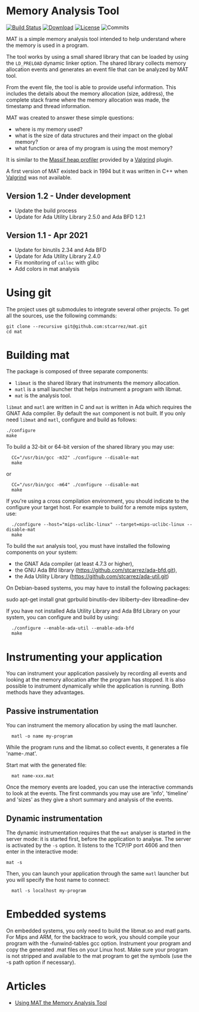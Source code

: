 # Memory Analysis Tool

[![Build Status](https://img.shields.io/jenkins/s/http/jenkins.vacs.fr/Mat.svg)](http://jenkins.vacs.fr/job/Mat/)
[![Download](https://img.shields.io/badge/download-1.0.0-brightgreen.svg)](http://download.vacs.fr/mat/mat-1.0.0.tar.gz)
[![License](http://img.shields.io/badge/license-APACHE2-blue.svg)](LICENSE)
![Commits](https://img.shields.io/github/commits-since/stcarrez/mat/1.0.0.svg)

MAT is a simple memory analysis tool intended to help
understand where the memory is used in a program.

The tool works by using a small shared library that
can be loaded by using the `LD_PRELOAD` dynamic linker option.
The shared library collects memory allocation events and
generates an event file that can be analyzed by MAT tool.

From the event file, the tool is able to provide useful
information.  This includes the details about the memory
allocation (size, address), the complete stack frame where the
memory allocation was made, the timestamp and thread information.

MAT was created to answer these simple questions:

* where is my memory used?
* what is the size of data structures and their impact on the global memory?
* what function or area of my program is using the most memory?

It is similar to the [Massif heap profiler](https://valgrind.org/docs/manual/ms-manual.html)
provided by a [Valgrind](https://valgrind.org/) plugin.

A first version of MAT existed back in 1994 but it was written in C++ when
[Valgrind](https://valgrind.org/) was not available.

## Version 1.2     - Under development

- Update the build process
- Update for Ada Utility Library 2.5.0 and Ada BFD 1.2.1

## Version 1.1     - Apr 2021

- Update for binutils 2.34 and Ada BFD
- Update for Ada Utility Library 2.4.0
- Fix monitoring of `calloc` with glibc
- Add colors in mat analysis

# Using git

The project uses git submodules to integrate several other
projects.  To get all the sources, use the following commands:
```
git clone --recursive git@github.com:stcarrez/mat.git
cd mat
```

# Building mat

The package is composed of three separate components:

- `libmat` is the shared library that instruments the memory allocation.
- `matl` is a small launcher that helps instrument a program with libmat.
- `mat` is the analysis tool.

`libmat` and `matl` are written in C and `mat` is written in Ada which requires
the GNAT Ada compiler.  By default the `mat` component is not built.
If you only need `libmat` and `matl`, configure and build as follows:

```
./configure
make
```

To build a 32-bit or 64-bit version of the shared library you may use:

```
  CC="/usr/bin/gcc -m32" ./configure --disable-mat
  make
```
or

```
  CC="/usr/bin/gcc -m64" ./configure --disable-mat
  make
```

If you're using a cross compilation environment, you should
indicate to the configure your target host.  For example to
build for a remote mips system, use:

```
  ./configure --host="mips-uclibc-linux" --target=mips-uclibc-linux --disable-mat
  make
```

To build the `mat` analysis tool, you must have installed the following
components on your system:

- the GNAT Ada compiler (at least 4.7.3 or higher),
- the GNU Ada Bfd library (https://github.com/stcarrez/ada-bfd.git),
- the Ada Utility Library (https://github.com/stcarrez/ada-util.git)

On Debian-based systems, you may have to install the following packages:

  sudo apt-get install gnat gprbuild binutils-dev libiberty-dev libreadline-dev

If you have not installed Ada Utility Library and Ada Bfd Library on your
system, you can configure and build by using:

```
  ./configure --enable-ada-util --enable-ada-bfd
  make
```

# Instrumenting your application

You can instrument your application passively by recording all events and looking
at the memory allocation after the program has stopped.  It is also possible to
instrument dynamically while the application is running.  Both methods have
they advantages.

## Passive instrumentation

You can instrument the memory allocation by using the matl launcher.

```
  matl -o name my-program
```

While the program runs and the libmat.so collect events,
it generates a file 'name-<pid>.mat'.

Start mat with the generated file:

```
  mat name-xxx.mat
```

Once the memory events are loaded, you can use the interactive
commands to look at the events.  The first commands you may use
are 'info', 'timeline' and 'sizes' as they give a short summary
and analysis of the events.


## Dynamic instrumentation

The dynamic instrumentation requires that the `mat` analyser is started in
the server mode: it is started first, before the application to analyse.
The server is activated by the `-s` option.  It listens to the TCP/IP port 4606
and then enter in the interactive mode:

```
mat -s
```

Then, you can launch your application through the same `matl` launcher
but you will specify the host name to connect:

```
  matl -s localhost my-program
```


# Embedded systems

On embedded systems, you only need to build the libmat.so and matl parts.
For Mips and ARM, for the backtrace to work, you should compile your program
with the -funwind-tables gcc option.  Instrument your program and copy
the generated .mat files on your Linux host.  Make sure your program is
not stripped and available to the mat program to get the symbols
(use the -s path option if necessary).

# Articles

* [Using MAT the Memory Analysis Tool](https://blog.vacs.fr/vacs/blogs/post.html?post=2015/05/15/Using-MAT-the-Memory-Analysis-Tool)
